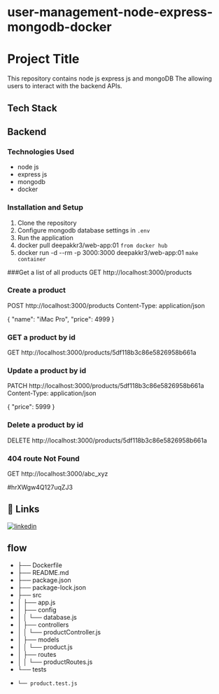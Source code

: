 # user-management-node-express-mongodb-docker

# Project Title

This repository contains node js express js and mongoDB The  allowing users to interact with the backend APIs.



## Tech Stack

## Backend
### Technologies Used
- node js
- express js
- mongodb
 - docker


### Installation and Setup
1. Clone the repository
2. Configure mongodb database settings in `.env`
3. Run the  application
4. docker pull deepakkr3/web-app:01  `from docker hub`
5. docker run -d --rm -p 3000:3000  deepakkr3/web-app:01 `make container`




###Get a list of all products
GET http://localhost:3000/products

### Create a product
POST http://localhost:3000/products
Content-Type: application/json

{
  "name": "iMac Pro",
  "price": 4999
}

### GET a product by id
GET http://localhost:3000/products/5df118b3c86e5826958b661a

### Update a product by id
PATCH  http://localhost:3000/products/5df118b3c86e5826958b661a
Content-Type: application/json

{
  "price": 5999
}


### Delete a product by id
DELETE  http://localhost:3000/products/5df118b3c86e5826958b661a

### 404 route Not Found
GET http://localhost:3000/abc_xyz



































#hrXWgw4Q127uqZJ3




## 🔗 Links

[![linkedin](https://img.shields.io/badge/linkedin-0A66C2?style=for-the-badge&logo=linkedin&logoColor=white)](https://www.linkedin.com/in/deepak-kumar-01b417214/)


## flow

- ├── Dockerfile
- ├── README.md
- ├── package.json
- ├── package-lock.json
- ├── src
- │   ├── app.js
- │   ├── config
- │   │   └── database.js
- │   ├── controllers
- │   │   └── productController.js
- │   ├── models
- │   │   └── product.js
- │   ├── routes
- │   │   └── productRoutes.js
- └── tests
-     └── product.test.js
